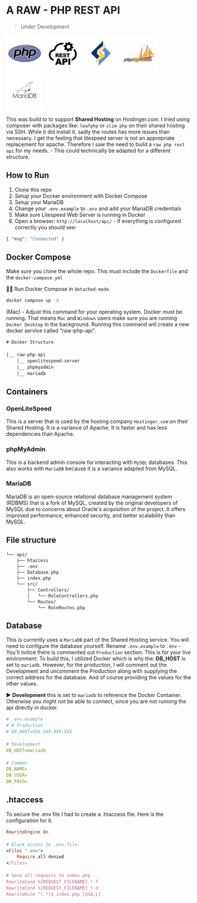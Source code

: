 # A RAW - PHP REST API

> Under Development

<a href="https://www.php.net/" target="_blank"><img src="readme-media/php-logo.png" style="width: 100px;" alt="PHP logo" /></a>
<a href="https://restfulapi.net/" target="_blank"><img src="readme-media/restapi-logo.png" style="width: 100px;" alt="Rest API logo" /></a>
<a href="https://www.litespeedtech.com/products/litespeed-web-server" target="_blank"><img src="readme-media/litespeed-logo.png" style="width: 100px;" alt="Litespeed Web Server logo" /></a>
<a href="https://www.phpmyadmin.net/" target="_blank"><img src="readme-media/phpmyadmin-logo.png" style="width: 100px;" alt="PHP My Admin logo" /></a>
<a href="https://mariadb.com/" target="_blank"><img src="readme-media/mariadb-logo.png" style="width: 100px;" alt="Maria Database logo" /></a>

This was build to to support **Shared Hosting** on Hostinger.com. I tried using composer with packages like: `leafphp` or `slim php` on their shared hosting via SSH. While it did install it, sadly the routes has more issues than necessary. I get the feeling that litespeed server is not an appropriate replacement for apache. Therefore I saw the need to build a `raw php rest api` for my needs. - This could technically be adapted for a different structure.

## How to Run

1. Clone this repo
2. Setup your Docker environment with Docker Compose
3. Setup your MariaDB
4. Change your `.env.example` to `.env` and add your MariaDB credentials
5. Make sure Litespeed Web Server is running in Docker
6. Open a browser: `http://localhost/api/` - If everything is configured correctly you should see:

```json
{ "msg": "Connected" }
```

## Docker Compose

Make sure you clone the whole repo. This must include the `Dockerfile` and the `docker-compose.yml`

🏃‍➡️ Run Docker Compose in `detached-mode`.

```bash
docker compose up -d
```

(Mac) - Adjust this command for your operating system. Docker must be running. That means `Mac` and `Windows` users make sure you are running `Docker Desktop` in the background. Running this command will create a new docker service called "raw-php-api".

```txt
# Docker Structure

|__ raw-php-api
    |__ openlitespeed-server
    |__ phpmyadmin
    |__ mariadb
```

## Containers

### OpenLiteSpeed

This is a server that is used by the hosting company `Hostinger.com` on their Shared Hosting. It is a variance of Apache. It is faster and has less dependencies than Apache.

### phpMyAdmin

This is a backend admin console for interacting with `MySQL` databases. This also works with `MariaDB` because it is a variance adapted from MySQL.

### MariaDB

MariaDB is an open-source relational database management system (RDBMS) that is a fork of MySQL, created by the original developers of MySQL due to concerns about Oracle's acquisition of the project. It offers improved performance, enhanced security, and better scalability than MySQL.

## File structure

```
└── api/
    ├── htaccess
    ├── .env
    ├── Database.php
    ├── index.php
    └── src/
        ├── Controllers/
        │   └── RoleControllers.php
        └── Routes/
            └── RoleRoutes.php
```

## Database

This is currently uses a `MariaDB` part of the Shared Hosting service. You will need to configure the database yourself. Rename `.env.example` to `.env` - You'll notice there is commented out `Production` section. This is for your live environment. To build this, I utilized Docker which is why the: **DB_HOST** is set to `mariadb`. However, for the production, I will comment out the Development and uncomment the Production along with supplying the correct address for the database. And of course providing the values for the other values.

▶️ **Development** this is set to `mariadb` to reference the Docker Container. Otherwise you might not be able to connect, since you are not running the api directly in docker.

```yaml
# .env.example
# # Production
# DB_HOST=XXX.XXX.XXX.XXX

# Development
DB_HOST=mariadb

# Common
DB_NAME=
DB_USER=
DB_PASS=
```

## .htaccess

To secure the .env file I had to create a .htaccess file. Here is the configuration for it.

```ruby
RewriteEngine On

# Block access to .env file
<Files ".env">
    Require all denied
</Files>

# Send all requests to index.php
RewriteCond %{REQUEST_FILENAME} !-f
RewriteCond %{REQUEST_FILENAME} !-d
RewriteRule ^(.*)$ index.php [QSA,L]
```
